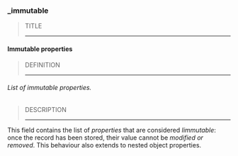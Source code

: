 ### _immutable



> TITLE
> 
> ------

#### Immutable properties



> DEFINITION
> 
> ------

###### List of immutable properties.



> DESCRIPTION
> 
> ------

This field contains the list of *properties* that are considered *Iimmutable*: once the record has been stored, their value cannot be *modified or removed*. This behaviour also extends to nested object properties.